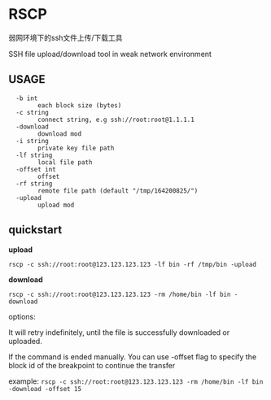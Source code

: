 # RSCP

弱网环境下的ssh文件上传/下载工具

SSH file upload/download tool in weak network environment


## USAGE
```
  -b int
        each block size (bytes)
  -c string
        connect string, e.g ssh://root:root@1.1.1.1
  -download
        download mod
  -i string
        private key file path
  -lf string
        local file path
  -offset int
        offset
  -rf string
        remote file path (default "/tmp/164200825/")
  -upload
        upload mod
```
## quickstart
**upload**

`rscp -c ssh://root:root@123.123.123.123 -lf bin -rf /tmp/bin -upload`

**download**

`rscp -c ssh://root:root@123.123.123.123 -rm /home/bin -lf bin -download` 

options:

It will retry indefinitely, until the file is successfully downloaded or uploaded.

If the command is ended manually. You can use -offset flag to specify the block id of the breakpoint to continue the transfer

example:
`rscp -c ssh://root:root@123.123.123.123 -rm /home/bin -lf bin -download -offset 15` 
